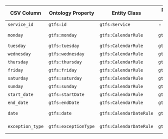 | CSV Column           | Ontology Property | Entity Class | Rel. Entity Class | Subject Generation    | Join Condition | Datatype | Function Name | Function Output |
| --- | --- | --- | --- | --- | --- | --- | --- | --- |
| `service_id` | `gtfs:id` | `gtfs:Service` | - | `http://vocab.gtfs.org/terms#Service/{service_id}` | - | `xsd:string` | - | - |
| `monday` | `gtfs:monday` | `gtfs:CalendarRule` | `gtfs:Service` | `http://vocab.gtfs.org/terms#CalendarRule/{service_id}` | `service_id` | `skos:Concept` | `mapDayAvailability` | `http://transport.linkeddata.es/kos/day/available` or `.../not-available` |
| `tuesday` | `gtfs:tuesday` | `gtfs:CalendarRule` | `gtfs:Service` | `http://vocab.gtfs.org/terms#CalendarRule/{service_id}` | `service_id` | `skos:Concept` | `mapDayAvailability` | same as above |
| `wednesday` | `gtfs:wednesday` | `gtfs:CalendarRule` | `gtfs:Service` | `http://vocab.gtfs.org/terms#CalendarRule/{service_id}` | `service_id` | `skos:Concept` | `mapDayAvailability` | same as above |
| `thursday` | `gtfs:thursday` | `gtfs:CalendarRule` | `gtfs:Service` | `http://vocab.gtfs.org/terms#CalendarRule/{service_id}` | `service_id` | `skos:Concept` | `mapDayAvailability` | same as above |
| `friday` | `gtfs:friday` | `gtfs:CalendarRule` | `gtfs:Service` | `http://vocab.gtfs.org/terms#CalendarRule/{service_id}` | `service_id` | `skos:Concept` | `mapDayAvailability` | same as above |
| `saturday` | `gtfs:saturday` | `gtfs:CalendarRule` | `gtfs:Service` | `http://vocab.gtfs.org/terms#CalendarRule/{service_id}` | `service_id` | `skos:Concept` | `mapDayAvailability` | same as above |
| `sunday` | `gtfs:sunday` | `gtfs:CalendarRule` | `gtfs:Service` | `http://vocab.gtfs.org/terms#CalendarRule/{service_id}` | `service_id` | `skos:Concept` | `mapDayAvailability` | same as above |
| `start_date` | `gtfs:startDate` | `gtfs:CalendarRule` | `gtfs:Service` | `http://vocab.gtfs.org/terms#CalendarRule/{service_id}` | `service_id` | `schema:startDate` | - | `{start_date}` |
| `end_date` | `gtfs:endDate` | `gtfs:CalendarRule` | `gtfs:Service` | `http://vocab.gtfs.org/terms#CalendarRule/{service_id}` | `service_id` | `schema:endDate` | - | `{end_date}` |
| `date` | `gtfs:date` | `gtfs:CalendarDateRule` | `gtfs:Service` | `http://vocab.gtfs.org/terms#CalendarDateRule/{service_id}/{date}` | `service_id` and `date` | `xsd:date` | - | `{date}` |
| `exception_type` | `gtfs:exceptionType` | `gtfs:CalendarDateRule` | `gtfs:Service` | `http://vocab.gtfs.org/terms#CalendarDateRule/{service_id}/{date}` | `service_id` and `date` | `skos:Concept` | `mapExceptionType` | `http://transport.linkeddata.es/kos/exception-type/added` or `.../removed` |
